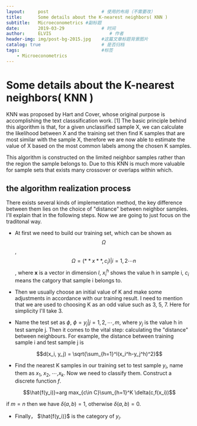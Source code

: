 ```yaml
---
layout:     post                    # 使用的布局（不需要改）
title:      Some details about the K-nearest neighbors( KNN )               # 标题 
subtitle:   Microeconometrics #副标题
date:       2019-03-29              # 时间
author:     ELVIS                      # 作者
header-img: img/post-bg-2015.jpg    #这篇文章标题背景图片
catalog: true                       # 是否归档
tags:                               #标签
    - Microeconometrics
---
```

<script type="text/javascript" async src="https://cdn.mathjax.org/mathjax/latest/MathJax.js?config=TeX-MML-AM_CHTML"> </script>
# Some details about the K-nearest neighbors( KNN )       

KNN was proposed by Hart and Cover, whose original purpose is accomplishing the text classsification work. [1] The 
basic principle behind this algorithm is that, for a given unclassified sample X, we can calculate the likelihood between X and the training set then find K samples that are most similar with the sample X, therefore we are now able to estimate the value of X based on the most common labels among the chosen K samples.       

This algorithm is constructed on the limited neighbor samples rather than the region the sample belongs to. Due to this KNN is much more valuable for sample sets that exists many crossover or overlaps within which.      

## the algorithm realization process  

There exists several kinds of implementation method, the key difference between them lies on the choice of "distance" between neighbor samples. I'll explain that in the following steps. Now we are going to just focus on the traditonal way.      

* At first we need to build our training set, which can be shown as $$\Omega$$, $$\Omega = {(**x**,c_i) | i=1,2 \cdots n}$$, where **x** is a vector in dimension *l*, $x_i^h$ shows the value h in sample i, $c_i$ means the catgory that sample i belongs to.     

* Then we usually choose an initial value of K and make some adjustments in accordance with our training result. I need to mention that we are used to choosing K as an odd value such as 3, 5, 7. Here for simplicity I'll take 3.   

* Name the test set as $\phi$, $\phi={y_j | j=1,2,\cdots,m}$, where $y_j$ is the value h in test sample j. Then it comes to the vital step: calculating the "distance" between neighbours. For example, the distance between training sample i and test sample j is   

$$d(x_i, y_j) = \sqrt{\sum_{h=1}^l(x_i^h-y_j^h)^2}$$    

* Find the nearest K samples in our training set to test sample $y_i$, name them as $x_1$, $x_2$, $\cdots$,$x_k$. Now we need to classify them. Construct a discrete function *f*.     

$$\hat{f(y_i)}=arg max_{c\in C}\sum_{h=1}^K \delta(c,f(x_i))$$    

if $m=n$ then we have $\delta(a,b)=1$, otherwise $\delta(a,b)=0$.   

* Finally， $\hat{f(y_i)}$ is the category of $y_i$.


